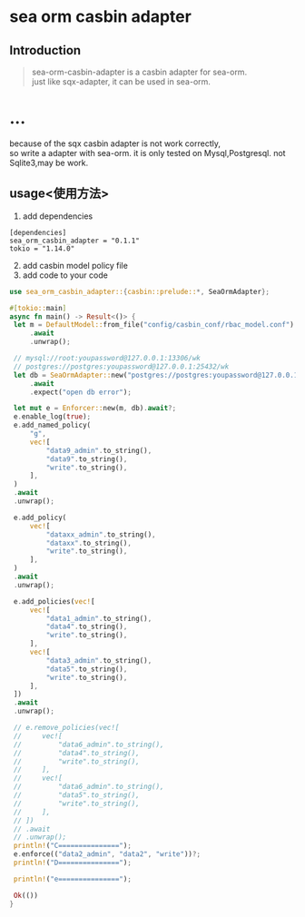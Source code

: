 # sea orm casbin adapter

## Introduction
> sea-orm-casbin-adapter is a casbin adapter for sea-orm.  
> just like sqx-adapter, it can be used in sea-orm.


# ...
because of the sqx casbin adapter is not work correctly,  
so  write a adapter with sea-orm. it is only tested on Mysql,Postgresql. not Sqlite3,may be work.

## usage<使用方法>
1.  add dependencies
```
[dependencies]
sea_orm_casbin_adapter = "0.1.1"
tokio = "1.14.0"
```
2.  add casbin model policy file
3.  add code to your code
   ```rust
   use sea_orm_casbin_adapter::{casbin::prelude::*, SeaOrmAdapter};
   
#[tokio::main]
async fn main() -> Result<()> {
    let m = DefaultModel::from_file("config/casbin_conf/rbac_model.conf")
        .await
        .unwrap();

    // mysql://root:youpassword@127.0.0.1:13306/wk
    // postgres://postgres:youpassword@127.0.0.1:25432/wk
    let db = SeaOrmAdapter::new("postgres://postgres:youpassword@127.0.0.1:25432/wk")
        .await
        .expect("open db error");

    let mut e = Enforcer::new(m, db).await?;
    e.enable_log(true);
    e.add_named_policy(
        "g",
        vec![
            "data9_admin".to_string(),
            "data9".to_string(),
            "write".to_string(),
        ],
    )
    .await
    .unwrap();

    e.add_policy(
        vec![
            "dataxx_admin".to_string(),
            "dataxx".to_string(),
            "write".to_string(),
        ],
    )
    .await
    .unwrap();

    e.add_policies(vec![
        vec![
            "data1_admin".to_string(),
            "data4".to_string(),
            "write".to_string(),
        ],
        vec![
            "data3_admin".to_string(),
            "data5".to_string(),
            "write".to_string(),
        ],
    ])
    .await
    .unwrap();

    // e.remove_policies(vec![
    //     vec![
    //         "data6_admin".to_string(),
    //         "data4".to_string(),
    //         "write".to_string(),
    //     ],
    //     vec![
    //         "data6_admin".to_string(),
    //         "data5".to_string(),
    //         "write".to_string(),
    //     ],
    // ])
    // .await
    // .unwrap();
    println!("C===============");
    e.enforce(("data2_admin", "data2", "write"))?;
    println!("D===============");

    println!("e===============");

    Ok(())
}

   ```

